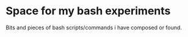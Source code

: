 # Space for my bash experiments

Bits and pieces of bash scripts/commands i have composed or found.
